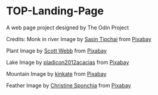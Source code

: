 # TOP-Landing-Page
A web page project designed by The Odin Project


Credits:
Monk in river Image by <a href="https://pixabay.com/users/sasint-3639875/?utm_source=link-attribution&amp;utm_medium=referral&amp;utm_campaign=image&amp;utm_content=1807518">Sasin Tipchai</a> from <a href="https://pixabay.com//?utm_source=link-attribution&amp;utm_medium=referral&amp;utm_campaign=image&amp;utm_content=1807518">Pixabay</a>

Plant Image by <a href="https://pixabay.com/users/scottwebb-30630/?utm_source=link-attribution&amp;utm_medium=referral&amp;utm_campaign=image&amp;utm_content=2004483">Scott Webb</a> from <a href="https://pixabay.com//?utm_source=link-attribution&amp;utm_medium=referral&amp;utm_campaign=image&amp;utm_content=2004483">Pixabay</a>

Lake Image by <a href="https://pixabay.com/users/pladicon2012acacias-15473339/?utm_source=link-attribution&amp;utm_medium=referral&amp;utm_campaign=image&amp;utm_content=4899802">pladicon2012acacias</a> from <a href="https://pixabay.com//?utm_source=link-attribution&amp;utm_medium=referral&amp;utm_campaign=image&amp;utm_content=4899802">Pixabay</a>

Mountain Image by <a href="https://pixabay.com/users/kinkate-4384506/?utm_source=link-attribution&amp;utm_medium=referral&amp;utm_campaign=image&amp;utm_content=2031539">kinkate</a> from <a href="https://pixabay.com//?utm_source=link-attribution&amp;utm_medium=referral&amp;utm_campaign=image&amp;utm_content=2031539">Pixabay</a>

Feather Image by <a href="https://pixabay.com/users/sponchia-443272/?utm_source=link-attribution&amp;utm_medium=referral&amp;utm_campaign=image&amp;utm_content=3010848">Christine Sponchia</a> from <a href="https://pixabay.com//?utm_source=link-attribution&amp;utm_medium=referral&amp;utm_campaign=image&amp;utm_content=3010848">Pixabay</a>
